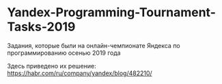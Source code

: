 # Yandex-Programming-Tournament-Tasks-2019
Задания, которые были на онлайн-чемпионате Яндекса по программированию осенью 2019 года

Здесь приведено их решение:
https://habr.com/ru/company/yandex/blog/482210/
